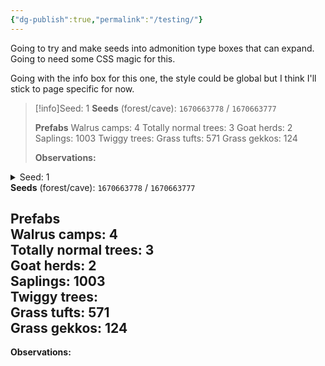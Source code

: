 ```yaml
---
{"dg-publish":true,"permalink":"/testing/"}
---
```


Going to try and make seeds into admonition type boxes that can expand. Going to need some CSS magic for this.

Going with the info box for this one, the style could be global but I think I'll stick to page specific for now.

>[!info]Seed: 1
>**Seeds** (forest/cave): `1670663778` / `1670663777`
>
>**Prefabs**
> Walrus camps: 4
> Totally normal trees: 3
> Goat herds: 2
> Saplings: 1003
> Twiggy trees:
> Grass tufts: 571
> Grass gekkos: 124
> 
> **Observations:**

<div class="callout-info admonition admonition-example admonition-plugin">
<details><summary class="admonition-title">Seed: 1<br></div></summary>
<strong>Seeds</strong> (forest/cave): <code>1670663778</code> / <code>1670663777</code></p>
<h2 id="strong-prefabs-strong-br-walrus-camps-4-br-totally-normal-trees-3-br-goat-herds-2-br-saplings-1003-br-twiggy-trees-br-grass-tufts-571-br-grass-gekkos-124"><strong>Prefabs</strong><br>
Walrus camps: 4<br>
Totally normal trees: 3<br>
Goat herds: 2<br>
Saplings: 1003<br>
Twiggy trees:<br>
Grass tufts: 571<br>
Grass gekkos: 124</h2>
<p><strong>Observations:</strong></p>
</details>
</div>